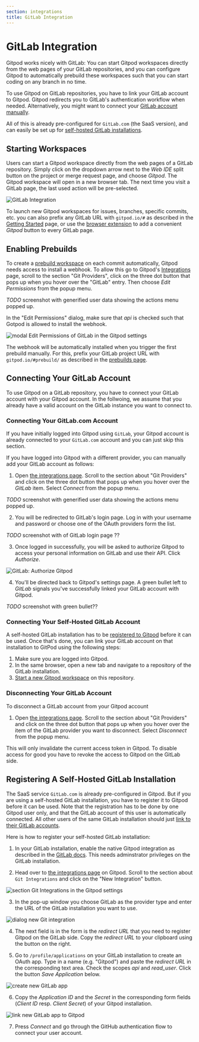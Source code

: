 ```yaml
---
section: integrations
title: GitLab Integration
---
```


<script context="module">
  export const prerender = true;
</script>

# GitLab Integration

Gitpod works nicely with GitLab: You can start Gitpod workspaces directly from the web pages of your GitLab repositories, and you can configure Gitpod to automatically prebuild these workspaces such that you can start coding on any branch in no time.

To use Gitpod on GitLab repositories, you have to link your GitLab account to Gitpod. Gitpod redirects you to GitLab's authentication workflow when needed. Alternatively, you might want to connect your [GitLab account manually](#connecting-your-gitlab-account).

All of this is already pre-configured for `GitLab.com` (the SaaS version), and can easily be set up for [self-hosted GitLab installations](#registering-a-self-hosted-gitlab-installation).

## Starting Workspaces

Users can start a Gitpod workspace directly from the web pages of a GitLab repository. Simply click on the dropdown arrow next to the _Web IDE_ split button on the project or merge request page, and choose _Gitpod_. The Gitpod workspace will open in a new browser tab. The next time you visit a GitLab page, the last used action will be pre-selected.

![GitLab Integration](/images/docs/gitlab-integration/gitpod_button_project_page.png)

To launch new Gitpod workspaces for issues, branches, specific commits, etc. you can also prefix any GitLab URL with `gitpod.io/#` as described in the [Getting Started](/docs/getting-started) page, or use the [browser extension](/docs/browser-extension) to add a convenient _Gitpod_ button to every GitLab page.

## Enabling Prebuilds

To create a [prebuild workspace](/docs/prebuilds) on each commit automatically, Gitpod needs access to install a webhook. To allow this go to Gitpod's [Integrations](https://gitpod.io/integrations/) page, scroll to the section "Git Providers", click on the three dot button that pops up when you hover over the "GitLab" entry. Then choose _Edit Permissions_ from the popup menu.

_TODO_ screenshot with generified user data showing the actions menu popped up.

In the "Edit Permissions" dialog, make sure that _api_ is checked such that Gotpod is allowed to install the webhook.

<img alt="modal Edit Permissions of GitLab in the Gitpod settings" src="/images/docs/gitlab-integration/Edit Permissions.png">

The webhook will be automatically installed when you trigger the first prebuild manually. For this, prefix your GitLab project URL with `gitpod.io/#prebuild/` as described in the [prebuilds page](/docs/prebuilds#on-gitlab-and-bitbucket).

## Connecting Your GitLab Account

To use Gitpod on a GitLab repository, you have to connect your GitLab account with your Gitpod account. In the follwoing, we assume that you already have a valid account on the GitLab instance you want to connect to.

### Connecting Your GitLab.com Account

If you have initially logged into Gitpod using `GitLab`, your Gitpod account is already connected to your `GitLab.com` account and you can just skip this section.

If you have logged into Gitpod with a different provider, you can manually add your GitLab account as follows:

1. Open [the integrations page](https://gitpod.io/integrations/). Scroll to the section about "Git Providers" and click on the three dot button that pops up when you hover over the _GitLab_ item. Select _Connect_ from the popup menu.

_TODO_ screenshot with generified user data showing the actions menu popped up.

2. You will be redirected to GitLab's login page. Log in with your username and password or choose one of the OAuth providers form the list.

_TODO_ screenshot with of GitLab login page ??

3. Once logged in successfully, you will be asked to authorize Gitpod to access your personal information on GitLab and use their API. Click _Authorize_.

<img alt="GitLab: Authorize Gitpod" src="/images/docs/gitlab-integration/Authorize Gitpod.png">

4. You'll be directed back to Gitpod's settings page. A green bullet left to _GitLab_ signals you've successfully linked your GitLab account with Gitpod.

_TODO_ screenshot with green bullet??

### Connecting Your Self-Hosted GitLab Account

A self-hosted GitLab installation has to be [registered to Gitpod](#registering-a-self-hosted-gitlab-installation) before it can be used. Once that's done, you can link your GitLab account on that installation to GitPod using the following steps:

1. Make sure you are logged into Gitpod.
2. In the same browser, open a new tab and navigate to a repository of the GitLab installation.
3. [Start a new Gitpod workspace](#starting-workspaces) on this repository.

### Disconnecting Your GitLab Account

To disconnect a GitLab account from your Gitpod account

1. Open [the integrations page](https://gitpod.io/integrations/). Scroll to the section about "Git Providers" and click on the three dot button that pops up when you hover over the item of the GitLab provider you want to disconnect. Select _Disconnect_ from the popup menu.

This will only invalidate the current access token in Gitpod. To disable access for good you have to revoke the access to Gitpod on the GitLab side.

## Registering A Self-Hosted GitLab Installation

The SaaS service `GitLab.com` is already pre-configured in Gitpod. But if you are using a self-hosted GitLab installation, you have to register it to Gitpod before it can be used. Note that the registration has to be done by one Gitpod user only, and that the GitLab account of this user is automatically connected. All other users of the same GitLab installation should just [link to their GitLab accounts](#connecting-your-self-hosted-gitlab-account).

Here is how to register your self-hosted GitLab installation:

1. In your GitLab installation, enable the native Gitpod integration as described in the [GitLab docs](https://docs.gitlab.com/ce/integration/gitpod.html). This needs adminstrator privileges on the GitLab installation.

2. Head over to [the integrations page](https://gitpod.io/integrations/) on Gitpod. Scroll to the section about `Git Integrations` and click on the "New Integration" button.

<img alt="section Git Integrations in the Gitpod settings" src="/images/docs/gitlab-integration/Git Integrations.png">

3. In the pop-up window you choose GitLab as the provider type and enter the URL of the GitLab installation you want to use.

<img alt="dialog new Git integration" src="/images/docs/gitlab-integration/New Git Integration.png">

4. The next field is in the form is the _redirect URL_ that you need to register Gitpod on the GitLab side. Copy the _redirect URL_ to your clipboard using the button on the right.

5. Go to `/profile/applications` on your GitLab installation to create an OAuth app. Type in a name (e.g. "Gitpod") and paste the _redirect URL_ in the corresponding text area. Check the scopes _api_ and _read_user_. Click the button _Save Application_ below.

<img alt="create new GitLab app" src="https://user-images.githubusercontent.com/372735/91146315-04abe800-e6b7-11ea-87ff-e61f5a87861f.png">

6. Copy the _Application ID_ and the _Secret_ in the corresponding form fields (_Client ID_ resp. _Client Secret_) of your Gitpod installation.

<img alt="link new GitLab app to Gitpod" src="https://user-images.githubusercontent.com/372735/91142160-9f54f880-e6b0-11ea-8436-6a9c8bc67d9f.png">

7. Press _Connect_ and go through the GitHub authentication flow to connect your user account.

